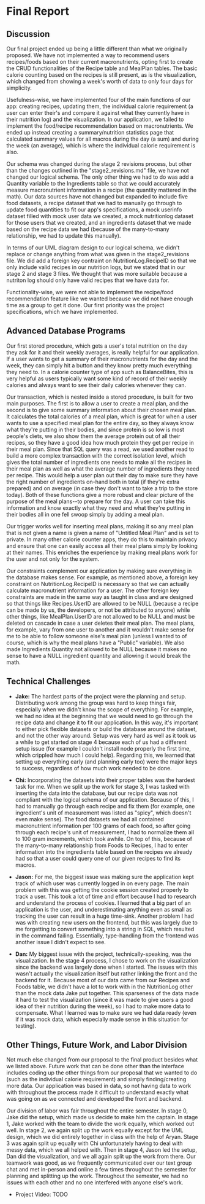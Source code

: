 # Final Report

## Discussion
Our final project ended up being a little different than what we originally proposed. We have not implemented a way to recommend users recipes/foods based on their current macronutrients, opting first to create the CRUD functionalities of the Recipe table and MealPlan tables. The basic calorie counting based on the recipes is still present, as is the visualization, which changed from showing a week's worth of data to only four days for simplicity. 

Usefulness-wise, we have implemented four of the main functions of our app: creating recipes, updating them, the individual calorie requirement (a user can enter their's and compare it against what they currently have in their nutrition log) and the visualization. In our application, we failed to implement the food/recipe recommendation based on macronutrients. We ended up instead creating a summary/nutrition statistics page that calculated summary values for all macros during the day (a sum) and during the week (an average), which is where the individual calorie requirement is also.

Our schema was changed during the stage 2 revisions process, but other than the changes outlined in the "stage2_revisions.md" file, we have not changed our logical schema. The only other thing we had to do was add a Quantity variable to the Ingredients table so that we could accurately measure macronutrient information in a recipe (the quantity mattered in the math). Our data sources have not changed but expanded to include five food datasets, a recipe dataset that we had to manually go through to update food quantities to fit our app's specifications, a mock userinfo dataset filled with mock user data we created, a mock nutritionlog dataset for those users that we created, and an ingredients dataset that we made based on the recipe data we had (because of the many-to-many relationship, we had to update this manually).

In terms of our UML diagram design to our logical schema, we didn't replace or change anything from what was given in the stage2_revisions file. We did add a foreign key contraint on NutritionLog.RecipeID so that we only include valid recipes in our nutrition logs, but we stated that in our stage 2 and stage 3 files. We thought that was more suitable because a nutriton log should only have valid recipes that we have data for.

Functionality-wise, we were not able to implement the recipe/food recommendation feature like we wanted because we did not have enough time as a group to get it done. Our first priority was the project specifications, which we have implemented.

## Advanced Database Programs
Our first stored procedure, which gets a user's total nutrition on the day they ask for it and their weekly averages, is really helpful for our application. If a user wants to get a summary of their macronutrients for the day and the week, they can simply hit a button and they know pretty much everything they need to. In a calorie counter type of app such as BalanceBites, this is very helpful as users typically want some kind of record of their weekly calories and always want to see their daily calories whenever they can. 

Our transaction, which is nested inside a stored procedure, is built for two main purposes. The first is to allow a user to create a meal plan, and the second is to give some summary information about their chosen meal plan. It calculates the total calories of a meal plan, which is great for when a user wants to use a specified meal plan for the entire day, so they always know what they're putting in their bodies, and since protein is so low is most people's diets, we also show them the average protein out of all their recipes, so they have a good idea how much protein they get per recipe in their meal plan. Since that SQL query was a read, we used another read to build a more complex transaction with the correct isolation level, which gives the total number of ingredients one needs to make all the recipes in their meal plan as well as what the average number of ingredients they need per recipe. This would help a user plan out their day to make sure they have the right number of ingredients on-hand both in total (if they're extra prepared) and on average (in case they don't want to take a trip to the store today). Both of these functions give a more robust and clear picture of the purpose of the meal plans--to prepare for the day. A user can take this information and know exactly what they need and what they're putting in their bodies all in one fell swoop simply by adding a meal plan.

Our trigger works well for inserting meal plans, making it so any meal plan that is not given a name is given a name of "Untitled Meal Plan" and is set to private. In many other calorie counter apps, they do this to maintain privacy and ensure that one can easily access all their meal plans simply by looking at their names. This enriches the experience by making meal plans work for the user and not only for the system.

Our constraints complement our application by making sure everything in the database makes sense. For example, as mentioned above, a foreign key constraint on NutritionLog.RecipeID is necessary so that we can actually calculate macronutrient information for a user. The other foreign key constraints are made in the same way as taught in class and are designed so that things like Recipes.UserID are allowed to be NULL (because a recipe can be made by us, the developers, or not be attributed to anyone) while other things, like MealPlan.UserID are not allowed to be NULL and must be deleted on cascade in case a user deletes their meal plan. The meal plans, for example, vary from one user to another and it wouldn't make sense for me to be able to follow someone else's meal plan (unless I wanted to of course, which is why the meal plans have a "Public" variable). We also made Ingredients.Quantity not allowed to be NULL because it makes no sense to have a NULL ingredient quantity and allowing it would break the math.

## Technical Challenges

- **Jake:** The hardest parts of the project were the planning and setup. Distributing work among the group was hard to keep things fair, especially when we didn't know the scope of everything. For example, we had no idea at the beginning that we would need to go through the recipe data and change it to fit our application. In this way, it's important to either pick flexible datasets or build the database around the dataset, and not the other way around. Setup was very hard as well as it took us a while to get started on stage 4 because each of us had a different setup issue (for example I couldn't install node properly the first time, which crippled how much I could help). Regarding this, we learned that setting up everything early (and planning early too) were the major keys to success, regardless of how much work needed to be done.
  
- **Chi:** Incorporating the datasets into their proper tables was the hardest task for me. When we split up the work for stage 3, I was tasked with inserting the data into the database, but our recipe data was not compliant with the logical schema of our application. Because of this, I had to manually go through each recipe and fix them (for example, one ingredient's unit of measurement was listed as "spicy", which doesn't even make sense). The food datasets we had all contained macronutrient information per 100 grams of each food, so after going through each recipe's unit of measurement, I had to normalize them all to 100 gram increments, which took awhile. On top of this, because of the many-to-many relationship from Foods to Recipes, I had to enter information into the ingredients table based on the recipes we already had so that a user could query one of our given recipes to find its macros. 

- **Jason:** For me, the biggest issue was making sure the application kept track of which user was currently logged in on every page. The main problem with this was getting the cookie session created properly to track a user. This took a lot of time and effort because I had to research and understand the process of cookies. I learned that a big part of an application is the user, and underestimating anything even as small as tracking the user can result in a huge time-sink. Another problem I had was with creating new users on the frontend, but this was largely due to me forgetting to convert something into a string in SQL, which resulted in the command failing. Essentially, type-handling from the frontend was another issue I didn't expect to see.

- **Dan:** My biggest issue with the project, technically-speaking, was the visualization. In the stage 4 process, I chose to work on the visualization since the backend was largely done when I started. The issues with this wasn't actually the visualization itself but rather linking the front and the backend for it. Because most of our data came from our Recipes and Foods table, we didn't have a lot to work with in the NutritionLog other than the mock data Jake put together. This sparseness of the data made it hard to test the visualization (since it was made to give users a good idea of their nutrition during the week), so I had to make more data to compensate. What I learned was to make sure we had data ready (even if it was mock data, which especially made sense in this situation for testing).

## Other Things, Future Work, and Labor Division
Not much else changed from our proposal to the final product besides what we listed above. Future work that can be done other than the interface includes coding up the other things from our proposal that we wanted to do (such as the individual calorie requirement) and simply finding/creating more data. Our application was based in data, so not having data to work with throughout the process made it difficult to understand exactly what was going on as we connected and developed the front and backend. 

Our division of labor was fair throughout the entire semester. In stage 0, Jake did the setup, which made us decide to make him the captain. In stage 1, Jake worked with the team to divide the work equally, which worked out well. In stage 2, we again split up the work equally except for the UML design, which we did entirely together in class with the help of Aryan. Stage 3 was again split up equally with Chi unfortunately having to deal with messy data, which we all helped with. Then in stage 4, Jason led the setup, Dan did the visualization, and we all again split up the work from there. Our teamwork was good, as we frequently communicated over our text group chat and met in-person and online a few times throughout the semester for planning and splitting up the work. Throughout the semester, we had no issues with each other and no one interfered with anyone else's work. 

- Project Video: 
TODO
